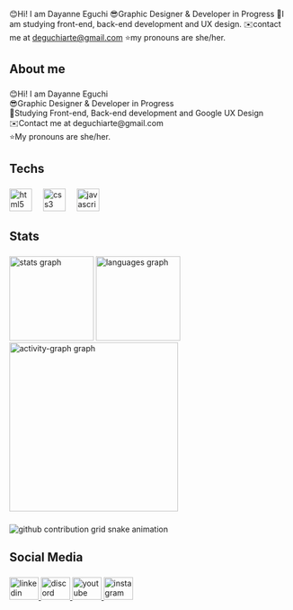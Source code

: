 😊Hi! I am Dayanne Eguchi
😎Graphic Designer & Developer in Progress
🧠I am studying front-end, back-end development and UX design. 
✉️contact me at deguchiarte@gmail.com
⭐my pronouns are she/her.

<h2 align="left">About me</h2>

###

<p align="left">😊Hi! I am Dayanne Eguchi <br>😎Graphic Designer & Developer in Progress <br>🧠Studying Front-end, Back-end development and Google UX Design <br>✉️Contact me at deguchiarte@gmail.com <br>⭐My pronouns are she/her.</p>

###

<h2 align="left">Techs</h2>

###

<div align="left">
  <img src="https://skillicons.dev/icons?i=html" height="40" alt="html5 logo"  />
  <img width="12" />
  <img src="https://skillicons.dev/icons?i=css" height="40" alt="css3 logo"  />
  <img width="12" />
  <img src="https://skillicons.dev/icons?i=js" height="40" alt="javascript logo"  />
</div>

###

<h2 align="left">Stats</h2>

###

<div align="left">
  <img src="https://github-readme-stats.vercel.app/api?username=dayanneeguchi&hide_title=false&hide_rank=false&show_icons=true&include_all_commits=true&count_private=true&disable_animations=false&theme=algolia&locale=en&hide_border=true&order=1" height="150" alt="stats graph"  />
  <img src="https://github-readme-stats.vercel.app/api/top-langs?username=dayanneeguchi&locale=en&hide_title=false&layout=compact&card_width=320&langs_count=5&theme=algolia&hide_border=true&order=2" height="150" alt="languages graph"  />
  <img src="https://github-readme-activity-graph.vercel.app/graph?username=dayanneeguchi&radius=16&theme=arctic&area=true&order=5&hide_title=true&hide_border=true" height="300" alt="activity-graph graph"  />
</div>

###
<picture align="center">
  <source media="(prefers-color-scheme: dark)" srcset="https://raw.githubusercontent.com/mari4souza/mari4souza/output/github-contribution-grid-snake-dark.svg">
  <source media="(prefers-color-scheme: light)" srcset="https://raw.githubusercontent.com/mari4souza/mari4souza/output/github-contribution-grid-snake-dark.svg">
  <img align="center" alt="github contribution grid snake animation" src="https://raw.githubusercontent.com/dayanneeguchi/dayanneeguchi/output/snake.svg">
</picture>

###

<h2 align="left">Social Media</h2>

###

<div align="left">
  <a href="https://www.linkedin.com/in/dayanne-eguchi-viana-59775633/" target="_blank">
    <img src="https://raw.githubusercontent.com/maurodesouza/profile-readme-generator/master/src/assets/icons/social/linkedin/default.svg" width="52" height="40" alt="linkedin logo"  />
  </a>
  <a href="dayanneeguchi" target="_blank">
    <img src="https://raw.githubusercontent.com/maurodesouza/profile-readme-generator/master/src/assets/icons/social/discord/default.svg" width="52" height="40" alt="discord logo"  />
  </a>
  <a href="https://studio.youtube.com/channel/UCDdniyzpcYcs2tTe7J5wqew/editing/profile" target="_blank">
    <img src="https://raw.githubusercontent.com/maurodesouza/profile-readme-generator/master/src/assets/icons/social/youtube/default.svg" width="52" height="40" alt="youtube logo"  />
  </a>
  <a href="https://www.instagram.com/dayguchi.design/" target="_blank">
    <img src="https://raw.githubusercontent.com/maurodesouza/profile-readme-generator/master/src/assets/icons/social/instagram/default.svg" width="52" height="40" alt="instagram logo"  />
  </a>
</div>

###


